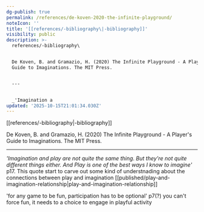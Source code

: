 ```yaml
---
dg-publish: true
permalink: /references/de-koven-2020-the-infinite-playground/
noteIcon: ''
title: '[[references/-bibliography\|-bibliography]]'
visibility: public
description: >-
  references/-bibliography\


  De Koven, B. and Gramazio, H. (2020) The Infinite Playground - A Player's
  Guide to Imaginations. The MIT Press.


  ---


  _'Imagination a
updated: '2025-10-15T21:01:34.030Z'
---
```


[[references/-bibliography\|-bibliography]]

De Koven, B. and Gramazio, H. (2020) The Infinite Playground - A Player's Guide to Imaginations. The MIT Press.

---

_'Imagination and play are not quite the same thing. But they're not quite different things either. And Play is one of the best ways I know to imagine'_ p17. This quote start to carve out some kind of understnading about the connections between play and imagination [[published/play-and-imagination-relationship\|play-and-imagination-relationship]]

'for any game to be fun, participation has to be optional' p7(?) you can't force fun, it needs to a choice to engage in playful activity
